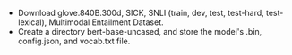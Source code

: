 - Download glove.840B.300d, SICK, SNLI (train, dev, test, test-hard, test-lexical), Multimodal Entailment Dataset.  
- Create a directory bert-base-uncased, and store the model's .bin, config.json, and vocab.txt file.